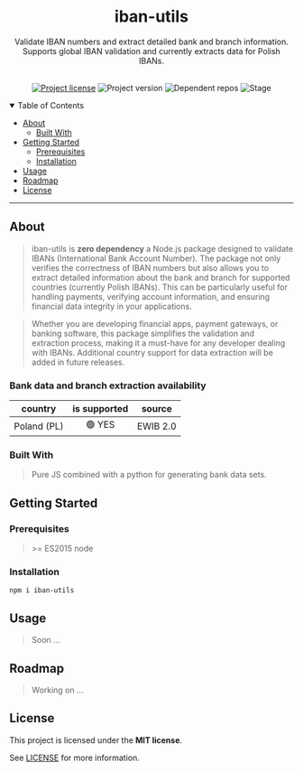 <div align="center">
  <h1>iban-utils</h1>
  Validate IBAN numbers and extract detailed bank and branch information. Supports global IBAN validation and currently extracts data for Polish IBANs.
</div>

<div align="center">
<br />

[![Project license](https://img.shields.io/npm/l/iban-utils?style=flat-square)](LICENSE)
![Project version](https://img.shields.io/npm/v/iban-utils?style=flat-square&color=blue)
![Dependent repos](https://img.shields.io/librariesio/dependent-repos/npm/iban-utils?style=flat-square&color=green)
![Stage](https://img.shields.io/badge/BETA-orange?style=flat-square)

</div>

<details open="open">
<summary>Table of Contents</summary>

- [About](#about)
  - [Built With](#built-with)
- [Getting Started](#getting-started)
  - [Prerequisites](#prerequisites)
  - [Installation](#installation)
- [Usage](#usage)
- [Roadmap](#roadmap)
- [License](#license)

</details>

---

## About

> iban-utils is **zero dependency** a Node.js package designed to validate IBANs (International Bank Account Number). The package not only verifies the correctness of IBAN numbers but also allows you to extract detailed information about the bank and branch for supported countries (currently Polish IBANs). This can be particularly useful for handling payments, verifying account information, and ensuring financial data integrity in your applications.

> Whether you are developing financial apps, payment gateways, or banking software, this package simplifies the validation and extraction process, making it a must-have for any developer dealing with IBANs. Additional country support for data extraction will be added in future releases.

### Bank data and branch extraction availability

**country**|**is supported**|**source**
:-----:|:-----:|:-----:
Poland (PL)|🟢 YES|EWIB 2.0

### Built With

> Pure JS combined with a python for generating bank data sets. 


## Getting Started

### Prerequisites

> \>= ES2015 node

### Installation

```npm i iban-utils```

## Usage

> Soon ...

## Roadmap

> Working on ...

## License

This project is licensed under the **MIT license**.

See [LICENSE](LICENSE) for more information.